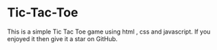 # Tic-Tac-Toe
This is a simple Tic Tac Toe game using html , css and javascript. If you enjoyed it then give it a star on GitHub.
